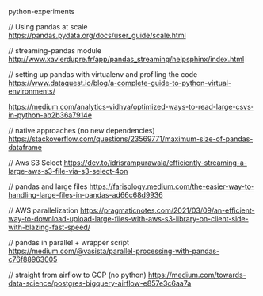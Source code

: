 python-experiments

// Using pandas at scale
https://pandas.pydata.org/docs/user_guide/scale.html

// streaming-pandas module 
http://www.xavierdupre.fr/app/pandas_streaming/helpsphinx/index.html

// setting up pandas with virtualenv and profiling the code 
https://www.dataquest.io/blog/a-complete-guide-to-python-virtual-environments/

https://medium.com/analytics-vidhya/optimized-ways-to-read-large-csvs-in-python-ab2b36a7914e

// native approaches (no new dependencies)
https://stackoverflow.com/questions/23569771/maximum-size-of-pandas-dataframe

// Aws S3 Select 
https://dev.to/idrisrampurawala/efficiently-streaming-a-large-aws-s3-file-via-s3-select-4on

// pandas and large files 
https://farisology.medium.com/the-easier-way-to-handling-large-files-in-pandas-ad66c68d9936

// AWS parallelization 
https://pragmaticnotes.com/2021/03/09/an-efficient-way-to-download-upload-large-files-with-aws-s3-library-on-client-side-with-blazing-fast-speed/

// pandas in parallel + wrapper script
https://medium.com/@vasista/parallel-processing-with-pandas-c76f88963005

// straight from airflow to GCP  (no python)
https://medium.com/towards-data-science/postgres-bigquery-airflow-e857e3c6aa7a
